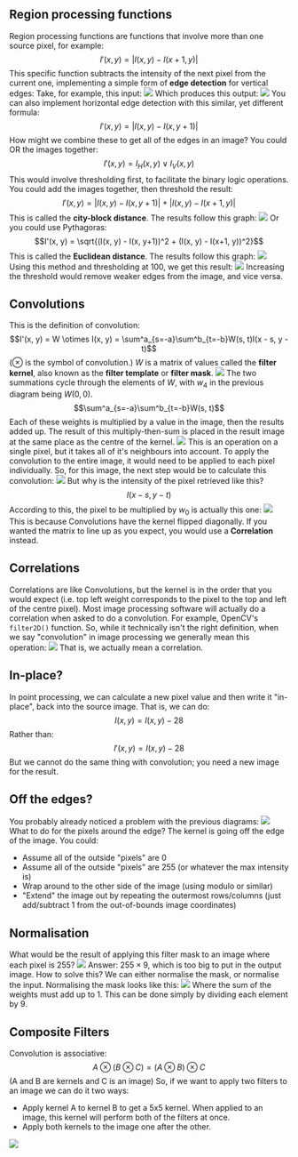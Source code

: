 ## Region processing functions
Region processing functions are functions that involve more than one source pixel, for example:
$$I'(x, y) = |I(x, y) - I(x+1, y)|$$
This specific function subtracts the intensity of the next pixel from the current one, implementing a simple form of **edge detection** for vertical edges:
Take, for example, this input:
![](Pasted%20image%2020230324113025.png)
Which produces this output:
![](Pasted%20image%2020230324113042.png)
You can also implement horizontal edge detection with this similar, yet different formula:
$$I'(x, y) = |I(x, y) - I(x, y+1)|$$
How might we combine these to get all of the edges in an image?
You could OR the images together:
$$I'(x, y) = I_H(x, y) \lor I_V(x, y)$$
This would involve thresholding first, to facilitate the binary logic operations.
You could add the images together, then threshold the result:
$$I'(x, y) = |I(x, y) - I(x, y+1)| + |I(x, y) - I(x+1, y)|$$
This is called the **city-block distance**. The results follow this graph:
![](Pasted%20image%2020230324113844.png)
Or you could use Pythagoras:
$$I'(x, y) = \sqrt{(I(x, y) - I(x, y+1))^2 + (I(x, y) - I(x+1, y))^2}$$
This is called the **Euclidean distance**. The results follow this graph:
![](Pasted%20image%2020230324114119.png)
Using this method and thresholding at 100, we get this result:
![](Pasted%20image%2020230324114344.png)
Increasing the threshold would remove weaker edges from the image, and vice versa.

## Convolutions
This is the definition of convolution:
$$I'(x, y) = W \otimes I(x, y) = \sum^a_{s=-a}\sum^b_{t=-b}W(s, t)I(x - s, y - t)$$
($\otimes$ is the symbol of convolution.)
$W$ is a matrix of values called the **filter kernel**, also known as the **filter template** or **filter mask**.
![](Pasted%20image%2020230324115317.png)
The two summations cycle through the elements of $W$, with $w_4$ in the previous diagram being $W(0, 0)$.
$$\sum^a_{s=-a}\sum^b_{t=-b}W(s, t)$$
Each of these weights is multiplied by a value in the image, then the results added up. The result of this multiply-then-sum is placed in the result image at the same place as the centre of the kernel.
![](Pasted%20image%2020230324115735.png)
This is an operation on a single pixel, but it takes all of it's neighbours into account. To apply the convolution to the entire image, it would need to be applied to each pixel individually. So, for this image, the next step would be to calculate this convolution:
![](Pasted%20image%2020230324115951.png)
But why is the intensity of the pixel retrieved like this?
$$I(x - s, y - t)$$
According to this, the pixel to be multiplied by $w_0$ is actually this one:
![](Pasted%20image%2020230324120139.png)
This is because Convolutions have the kernel flipped diagonally. If you wanted the matrix to line up as you expect, you would use a **Correlation** instead.
## Correlations
Correlations are like Convolutions, but the kernel is in the order that you would expect (i.e. top left weight corresponds to the pixel to the top and left of the centre pixel).
Most image processing software will actually do a correlation when asked to do a convolution. For example, OpenCV's `filter2D()` function.
So, while it technically isn't the right definition, when we say "convolution" in image processing we generally mean this operation:
![](Pasted%20image%2020230324120527.png)
That is, we actually mean a correlation. 

## In-place?
In point processing, we can calculate a new pixel value and then write it "in-place", back into the source image. That is, we can do:
$$I(x, y) = I(x, y) - 28$$
Rather than:
$$I'(x, y) = I(x, y) - 28$$
But we cannot do the same thing with convolution; you need a new image for the result.

## Off the edges?
You probably already noticed a problem with the previous diagrams:
![](Pasted%20image%2020230324121548.png)
What to do for the pixels around the edge? The kernel is going off the edge of the image. You could:
- Assume all of the outside "pixels" are 0
- Assume all of the outside "pixels" are 255 (or whatever the max intensity is)
- Wrap around to the other side of the image (using modulo or similar)
- "Extend" the image out by repeating the outermost rows/columns (just add/subtract 1 from the out-of-bounds image coordinates)

## Normalisation
What would be the result of applying this filter mask to an image where each pixel is 255?
![](Pasted%20image%2020230324122541.png)
Answer: $255 \times 9$, which is too big to put in the output image.
How to solve this? We can either normalise the mask, or normalise the input.
Normalising the mask looks like this:
![](Pasted%20image%2020230324123133.png)
Where the sum of the weights must add up to 1. This can be done simply by dividing each element by 9.
## Composite Filters
Convolution is associative:
$$A \otimes (B \otimes C) = (A\otimes B) \otimes C$$
(A and B are kernels and C is an image)
So, if we want to apply two filters to an image we can do it two ways:
- Apply kernel A to kernel B to get a 5x5 kernel. When applied to an image, this kernel will perform both of the filters at once.
- Apply both kernels to the image one after the other.

![](Pasted%20image%2020230324123724.png)